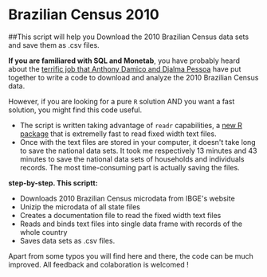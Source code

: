 # Brazilian Census 2010
##This script will help you Download the 2010 Brazilian Census data sets and save them as .csv files. 

**If you are familiared with SQL and Monetab**, you have probably heard about the [terrific job that Anthony Damico and Djalma Pessoa](http://www.asdfree.com/2014/05/analyze-censo-demografico-no-brasil.html) have put together to write a code to download and analyze the 2010 Brazilian Census data.


However, if you are looking for a pure `R` solution AND you want a fast solution, you might find this code useful.

- The script is written taking advantage of `readr` capabilities, a [new R package](http://blog.rstudio.org/2015/04/09/readr-0-1-0/) that is extremelly fast to read fixed width text files. 
- Once with the text files are stored in your computer, it doesn't take long to save the national data sets. It took me respectively 13 minutes and 43 minutes to save the national data sets of households and individuals records. The most time-consuming part is actually saving the files.


**step-by-step. This scriptt:**
- Downloads 2010 Brazilian Census microdata from IBGE's website
- Unizip the microdata of all state files
- Creates a documentation file to read the fixed width text files
- Reads and binds text files into single data frame with records of the whole country
- Saves data sets as .csv files.

Apart from some typos you will find here and there, the code can be much improved. All feedback and colaboration is welcomed !

